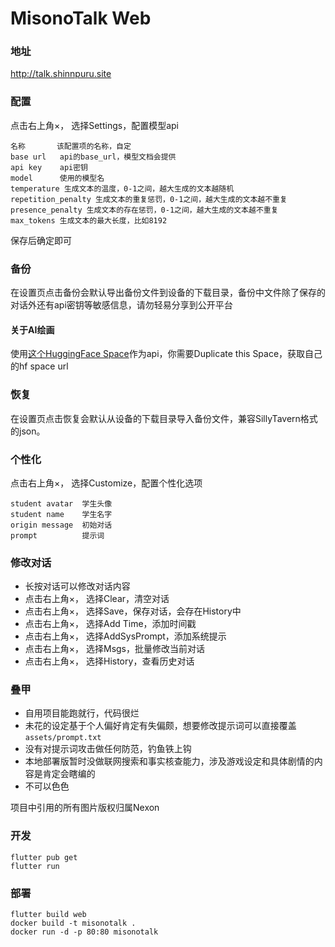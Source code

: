 # MisonoTalk Web

### 地址

http://talk.shinnpuru.site

### 配置

点击右上角×， 选择Settings，配置模型api
```
名称       该配置项的名称，自定
base url   api的base_url，模型文档会提供
api key    api密钥
model      使用的模型名
temperature 生成文本的温度，0-1之间，越大生成的文本越随机
repetition_penalty 生成文本的重复惩罚，0-1之间，越大生成的文本越不重复
presence_penalty 生成文本的存在惩罚，0-1之间，越大生成的文本越不重复
max_tokens 生成文本的最大长度，比如8192
```
保存后确定即可

### 备份
 在设置页点击备份会默认导出备份文件到设备的下载目录，备份中文件除了保存的对话外还有api密钥等敏感信息，请勿轻易分享到公开平台

#### 关于AI绘画
 使用[这个HuggingFace Space](https://r3gm-diffusecraft.hf.space/)作为api，你需要Duplicate this Space，获取自己的hf space url

### 恢复
在设置页点击恢复会默认从设备的下载目录导入备份文件，兼容SillyTavern格式的json。

### 个性化

点击右上角×， 选择Customize，配置个性化选项
```
student avatar  学生头像
student name    学生名字
origin message  初始对话
prompt          提示词
```

### 修改对话

- 长按对话可以修改对话内容
- 点击右上角×， 选择Clear，清空对话
- 点击右上角×， 选择Save，保存对话，会存在History中
- 点击右上角×， 选择Add Time，添加时间戳
- 点击右上角×， 选择AddSysPrompt，添加系统提示
- 点击右上角×， 选择Msgs，批量修改当前对话
- 点击右上角×， 选择History，查看历史对话

### 叠甲
- 自用项目能跑就行，代码很烂
- 未花的设定基于个人偏好肯定有失偏颇，想要修改提示词可以直接覆盖`assets/prompt.txt`
- 没有对提示词攻击做任何防范，钓鱼铁上钩
- 本地部署版暂时没做联网搜索和事实核查能力，涉及游戏设定和具体剧情的内容是肯定会瞎编的
- 不可以色色

项目中引用的所有图片版权归属Nexon

### 开发

```shell
flutter pub get
flutter run
```

### 部署

```shell
flutter build web
docker build -t misonotalk .
docker run -d -p 80:80 misonotalk
```